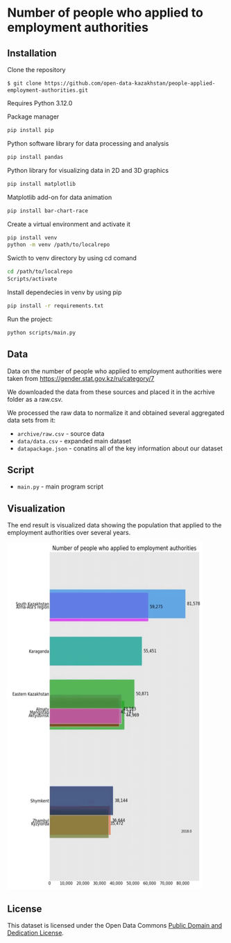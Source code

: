 # Number of people who applied to employment authorities

## Installation

Clone the repository
```shell
$ git clone https://github.com/open-data-kazakhstan/people-applied-employment-authorities.git
```

Requires Python 3.12.0 

Package manager
```bash
pip install pip
```

Python software library for data processing and analysis
```bash
pip install pandas
```

Python library for visualizing data in 2D and 3D graphics
```bash
pip install matplotlib
```

Matplotlib add-on for data animation
```bash
pip install bar-chart-race
```

Create a virtual environment and activate it 
```bash
pip install venv
python -m venv /path/to/localrepo
```

Swicth to venv directory by using cd comand
```bash
cd /path/to/localrepo
Scripts/activate
```

Install dependecies in venv by using pip
```bash
pip install -r requirements.txt
```

Run the project:
```bash
python scripts/main.py
```
## Data 

Data on the number of people who applied to employment authorities were taken from https://gender.stat.gov.kz/ru/category/7

We downloaded the data from these sources and placed it in the acrhive folder as a raw.csv.

We processed the raw data to normalize it and obtained several aggregated data sets from it:

* `archive/raw.csv` - sourсe data
* `data/data.csv` - expanded main dataset
* `datapackage.json` - conatins all of the key information about our dataset

## Script

* `main.py` - main program script

## Visualization

The end result is visualized data showing the population that applied to the employment authorities over several years.

<img src="anim.gif" alt="anim" width="450" height="800">

## License

This dataset is licensed under the Open Data Commons [Public Domain and Dedication License][pddl].

[pddl]: https://www.opendatacommons.org/licenses/pddl/1-0/
